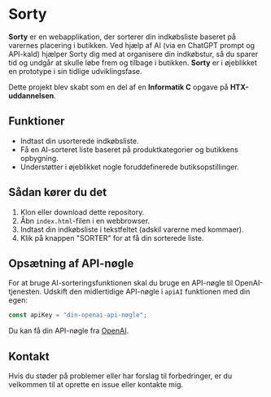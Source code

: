 # Sorty

**Sorty** er en webapplikation, der sorterer din indkøbsliste baseret på varernes placering i butikken. Ved hjælp af AI (via en ChatGPT prompt og API-kald) hjælper Sorty dig med at organisere din indkøbstur, så du sparer tid og undgår at skulle løbe frem og tilbage i butikken. **Sorty** er i øjeblikket en prototype i sin tidlige udviklingsfase.

Dette projekt blev skabt som en del af en **Informatik C** opgave på **HTX-uddannelsen**.

## Funktioner

- Indtast din usorterede indkøbsliste.
- Få en AI-sorteret liste baseret på produktkategorier og butikkens opbygning.
- Understøtter i øjeblikket nogle foruddefinerede butiksopstillinger.

## Sådan kører du det

1. Klon eller download dette repository.
2. Åbn `index.html`-filen i en webbrowser.
3. Indtast din indkøbsliste i tekstfeltet (adskil varerne med kommaer).
4. Klik på knappen "SORTER" for at få din sorterede liste.

## Opsætning af API-nøgle

For at bruge AI-sorteringsfunktionen skal du bruge en API-nøgle til OpenAI-tjenesten. Udskift den midlertidige API-nøgle i `apiAI` funktionen med din egen:

```javascript
const apiKey = "din-openai-api-nøgle";
```

Du kan få din API-nøgle fra [OpenAI](https://platform.openai.com/).

## Kontakt

Hvis du støder på problemer eller har forslag til forbedringer, er du velkommen til at oprette en issue eller kontakte mig.
